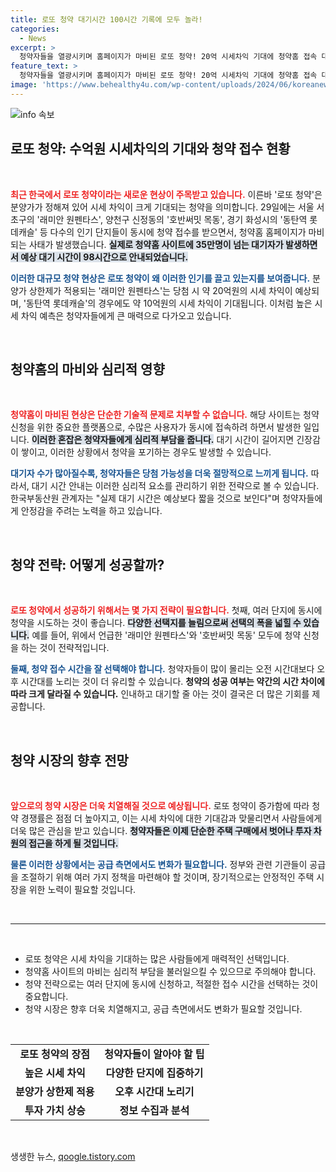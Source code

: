 ```yaml
---
title: 로또 청약 대기시간 100시간 기록에 모두 놀라!
categories:
  - News
excerpt: >
  청약자들을 열광시키며 홈페이지가 마비된 로또 청약! 20억 시세차익 기대에 청약홈 접속 대란, 서울 서초구 등 인기 단지들이 동시에 청약 접수를 시작하며 관심이 폭발하고 있다.
feature_text: >
  청약자들을 열광시키며 홈페이지가 마비된 로또 청약! 20억 시세차익 기대에 청약홈 접속 대란, 서울 서초구 등 인기 단지들이 동시에 청약 접수를 시작하며 관심이 폭발하고 있다.
image: 'https://www.behealthy4u.com/wp-content/uploads/2024/06/koreanews.jpg'
---
```


<p><img src="https://www.behealthy4u.com/wp-content/uploads/2024/06/koreanews.jpg" alt="info 속보" /></p>

<h2 data-ke-size="size26">로또 청약: 수억원 시세차익의 기대와 청약 접수 현황</h2>

<p data-ke-size="size16">&nbsp;</p>

<p><b><span style="color: #ee2323;">최근 한국에서 로또 청약이라는 새로운 현상이 주목받고 있습니다.</span></b> 이른바 '로또 청약'은 분양가가 정해져 있어 시세 차익이 크게 기대되는 청약을 의미합니다. 29일에는 서울 서초구의 '래미안 원펜타스', 양천구 신정동의 '호반써밋 목동', 경기 화성시의 '동탄역 롯데캐슬' 등 다수의 인기 단지들이 동시에 청약 접수를 받으면서, 청약홈 홈페이지가 마비되는 사태가 발생했습니다. <b><span style="background-color: #21538527;"> 실제로 청약홈 사이트에 35만명이 넘는 대기자가 발생하면서 예상 대기 시간이 98시간으로 안내되었습니다.</span></b> </p>

<p><b><span style="color: #1a5490;">이러한 대규모 청약 현상은 로또 청약이 왜 이러한 인기를 끌고 있는지를 보여줍니다.</span></b> 분양가 상한제가 적용되는 '래미안 원펜타스'는 당첨 시 약 20억원의 시세 차익이 예상되며, '동탄역 롯데캐슬'의 경우에도 약 10억원의 시세 차익이 기대됩니다. 이처럼 높은 시세 차익 예측은 청약자들에게 큰 매력으로 다가오고 있습니다.</p>

<p data-ke-size="size16">&nbsp;</p>

<h2 data-ke-size="size26">청약홈의 마비와 심리적 영향</h2>

<p data-ke-size="size16">&nbsp;</p>

<p><b><span style="color: #ee2323;">청약홈이 마비된 현상은 단순한 기술적 문제로 치부할 수 없습니다.</span></b> 해당 사이트는 청약 신청을 위한 중요한 플랫폼으로, 수많은 사용자가 동시에 접속하려 하면서 발생한 일입니다. <b><span style="background-color: #21538527;">이러한 혼잡은 청약자들에게 심리적 부담을 줍니다.</span></b> 대기 시간이 길어지면 긴장감이 쌓이고, 이러한 상황에서 청약을 포기하는 경우도 발생할 수 있습니다. </p>

<p><b><span style="color: #1a5490;">대기자 수가 많아질수록, 청약자들은 당첨 가능성을 더욱 절망적으로 느끼게 됩니다.</span></b> 따라서, 대기 시간 안내는 이러한 심리적 요소를 관리하기 위한 전략으로 볼 수 있습니다. 한국부동산원 관계자는 "실제 대기 시간은 예상보다 짧을 것으로 보인다"며 청약자들에게 안정감을 주려는 노력을 하고 있습니다.</p>

<p data-ke-size="size16">&nbsp;</p>

<h2 data-ke-size="size26">청약 전략: 어떻게 성공할까?</h2>

<p data-ke-size="size16">&nbsp;</p>

<p><b><span style="color: #ee2323;">로또 청약에서 성공하기 위해서는 몇 가지 전략이 필요합니다.</span></b> 첫째, 여러 단지에 동시에 청약을 시도하는 것이 좋습니다. <b><span style="background-color: #21538527;">다양한 선택지를 늘림으로써 선택의 폭을 넓힐 수 있습니다.</span></b> 예를 들어, 위에서 언급한 '래미안 원펜타스'와 '호반써밋 목동' 모두에 청약 신청을 하는 것이 전략적입니다.</p>

<p><b><span style="color: #1a5490;">둘째, 청약 접수 시간을 잘 선택해야 합니다.</span></b> 청약자들이 많이 몰리는 오전 시간대보다 오후 시간대를 노리는 것이 더 유리할 수 있습니다. <b>청약의 성공 여부는 약간의 시간 차이에 따라 크게 달라질 수 있습니다.</b> 인내하고 대기할 줄 아는 것이 결국은 더 많은 기회를 제공합니다.</p>

<p data-ke-size="size16">&nbsp;</p>

<h2 data-ke-size="size26">청약 시장의 향후 전망</h2>

<p data-ke-size="size16">&nbsp;</p>

<p><b><span style="color: #ee2323;">앞으로의 청약 시장은 더욱 치열해질 것으로 예상됩니다.</span></b> 로또 청약이 증가함에 따라 청약 경쟁률은 점점 더 높아지고, 이는 시세 차익에 대한 기대감과 맞물리면서 사람들에게 더욱 많은 관심을 받고 있습니다. <b><span style="background-color: #21538527;">청약자들은 이제 단순한 주택 구매에서 벗어나 투자 차원의 접근을 하게 될 것입니다.</span></b> </p>

<p><b><span style="color: #1a5490;">물론 이러한 상황에서는 공급 측면에서도 변화가 필요합니다.</span></b> 정부와 관련 기관들이 공급을 조절하기 위해 여러 가지 정책을 마련해야 할 것이며, 장기적으로는 안정적인 주택 시장을 위한 노력이 필요할 것입니다.</p>

<p data-ke-size="size16">&nbsp;</p>

<hr/>

<p data-ke-size="size16">&nbsp;</p>

<ul>
<li>로또 청약은 시세 차익을 기대하는 많은 사람들에게 매력적인 선택입니다.</li>
<li>청약홈 사이트의 마비는 심리적 부담을 불러일으킬 수 있으므로 주의해야 합니다.</li>
<li>청약 전략으로는 여러 단지에 동시에 신청하고, 적절한 접수 시간을 선택하는 것이 중요합니다.</li>
<li>청약 시장은 향후 더욱 치열해지고, 공급 측면에서도 변화가 필요할 것입니다.</li>
</ul>

<p data-ke-size="size16">&nbsp;</p>

<table>
<tr>
<td style="text-align: center; height: 17px;"><b>로또 청약의 장점</b></td>
<td style="text-align: center; height: 17px;"><b>청약자들이 알아야 할 팁</b></td>
</tr>
<tr>
<td style="text-align: center; height: 17px;"><b>높은 시세 차익</b></td>
<td style="text-align: center; height: 17px;"><b>다양한 단지에 집중하기</b></td>
</tr>
<tr>
<td style="text-align: center; height: 17px;"><b>분양가 상한제 적용</b></td>
<td style="text-align: center; height: 17px;"><b>오후 시간대 노리기</b></td>
</tr>
<tr>
<td style="text-align: center; height: 17px;"><b>투자 가치 상승</b></td>
<td style="text-align: center; height: 17px;"><b>정보 수집과 분석</b></td>
</tr>
</table>

<p data-ke-size="size16">&nbsp;</p>
생생한 뉴스, <a href="https://qoogle.tistory.com" rel="dofollow">qoogle.tistory.com</a>


